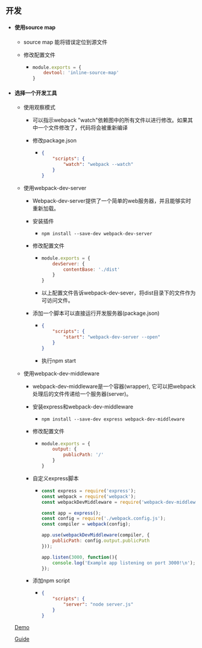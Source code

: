 ## 开发

* #### 使用source map

  * source map 能将错误定位到源文件

  * 修改配置文件

    * ```javascript
      module.exports = {
          devtool: 'inline-source-map'
      }
      ```

* #### 选择一个开发工具

  * 使用观察模式

    * 可以指示webpack "watch"依赖图中的所有文件以进行修改。如果其中一个文件修改了，代码将会被重新编译

    * 修改package.json

      * ```json
        {
            "scripts": {
                "watch": "webpack --watch"
            }
        }
        ```

  * 使用webpack-dev-server

    * Webpack-dev-server提供了一个简单的web服务器，并且能够实时重新加载。

    * 安装插件

      * ```Shell
        npm install --save-dev webpack-dev-server
        ```

    * 修改配置文件

      * ```javascript
        module.exports = {
            devServer: {
                contentBase: './dist'
            }
        }
        ```

      * 以上配置文件告诉webpack-dev-sever，将dist目录下的文件作为可访问文件。

    * 添加一个脚本可以直接运行开发服务器(package.json)

      * ```json
        {
            "scripts": {
                "start": "webpack-dev-server --open"
            }
        }
        ```

      * 执行npm start

  * 使用webpack-dev-middleware

    *  webpack-dev-middleware是一个容器(wrapper), 它可以把webpack处理后的文件传递给一个服务器(server)。

    * 安装express和webpack-dev-middleware

      * ```shell
        npm install --save-dev express webpack-dev-middleware	
        ```

    * 修改配置文件

      * ```javascript
        module.exports = {
            output: {
                publicPath: '/'
            }
        }
        ```

    * 自定义express脚本

      * ```javascript
        const express = require('express');
        const webpack = require('webpack');
        const webpackDevMiddleware = require('webpack-dev-middleware');
        
        const app = express();
        const config = require('./webpack.config.js');
        const compiler = webpack(config);
        
        app.use(webpackDevMiddleware(compiler, {
            publicPath: config.output.publicPath
        }));
        
        app.listen(3000, function(){
            console.log('Example app listening on port 3000!\n');
        });
        ```

    * 添加npm script

      * ```json
        {
            "scripts": {
                "server": "node server.js"
            }
        }
        ```

  [Demo](https://github.com/hewq/Front-end/blob/master/apps/webpack/webpack-demo/dist/index.html)

  [Guide](https://www.webpackjs.com/guides/development/)

